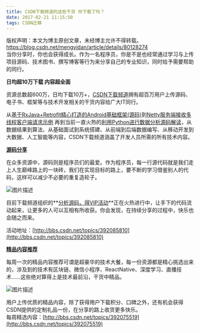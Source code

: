 ```yaml
---
title: CSDN下载频道的这些干货 你下载了吗？
date: 2017-02-21 11:15:50
tags: CSDN迁移
---
```

 版权声明：本文为博主原创文章，未经博主允许不得转载。 https://blog.csdn.net/mengyidan/article/details/80128274   
  当你分享时，你也会获得成长。作为一名程序员，你是不是也经常通过学习与上传项目源码、技术图书、撰写博客等行为来分享自己的专业知识，同时给予需要帮助的同行。

**日均超10万下载 内容超全面**

资源总数超600万，日均下载10万+，[CSDN下载频道](http://download.csdn.net/)拥有超百万用户上传源码、电子书、框架等与技术开发相关的干货内容给广大IT同行。

从[基于RxJava+Retrofit精心打造的Android基础框架(源码)](http://download.csdn.net/detail/xiaoyaoyou1212/9755991)到[Netty服务端接收多线程客户端请求示例](http://download.csdn.net/detail/cuiyaoqiang/9755853) 再到当前一直火热的[利用Python进行数据分析源码解读](http://download.csdn.net/detail/nh5431313/9756556)，从数据结果到算法、从基础面试到系统搭建、从前端到后端数据编写、从移动开发到大数据、人工智能等内容，CSDN下载频道涵盖了开发人员所需的所有技术内容。

**[源码分享](http://bbs.csdn.net/topics/392085810)**

在众多资源中，源码则是程序员们的最爱。作为程序员，每一行源代码就是我们走上人生巅峰路上的一块砖，我们在实现目标的路上，要不断的学习借鉴别人的代码，这样可以减少不必要的重复造轮子。   


![图片描述](https://img-blog.csdn.net/20170221112934981?)

目前下载频道组织的**[分析源码，得VIP活动](http://bbs.csdn.net/topics/392085810)**正在火热进行中，让手下的代码流动起来，让更多的人可以互相有所收获。你会发现，在持续分享的过程中，快乐也会随之而来。

活动地址：[http://bbs.csdn.net/topics/392085810](http://bbs.csdn.net/topics/392085810)

**[精品内容推荐](http://bbs.csdn.net/topics/392075519)**

每周一次的精品内容推荐可谓是超豪华的技术大餐，每一份资源都是精心挑选出来的，涉及到的技术有区块链、微信小程序、ReactNative、深度学习、直播技术……这些绝对算得上是技术最前沿，干货中精品。   


![图片描述](https://img-blog.csdn.net/20170221113037638?)

用户上传优质的精品内容，除了获得用户下载积分、口碑之外，还有机会获得CSDN提供的定制礼品一份，在分享的路上收货更多快乐。   
 每周精选内容：[http://bbs.csdn.net/topics/392075519](http://bbs.csdn.net/topics/392075519)

   
  